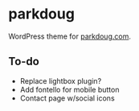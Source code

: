 parkdoug
===
WordPress theme for [parkdoug.com](http://parkdoug.com/).

## To-do
* Replace lightbox plugin?
* Add fontello for mobile button
* Contact page w/social icons
